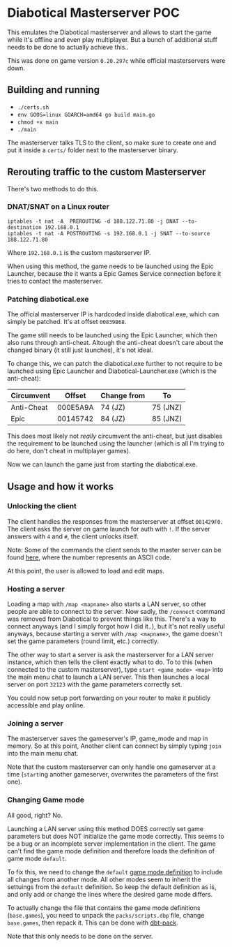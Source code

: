 # Diabotical Masterserver POC

This emulates the Diabotical masterserver and allows to start the game while it's offline and even play multiplayer. But a bunch of additional stuff needs to be done to actually achieve this..

This was done on game version `0.20.297c` while official masterservers were down.

## Building and running

* `./certs.sh`
* `env GOOS=linux GOARCH=amd64 go build main.go`
* `chmod +x main`
* `./main`

The masterserver talks TLS to the client, so make sure to create one and put it inside a `certs/` folder next to the masterserver binary.

## Rerouting traffic to the custom Masterserver

There's two methods to do this.

### DNAT/SNAT on a Linux router

```
iptables -t nat -A  PREROUTING -d 188.122.71.80 -j DNAT --to-destination 192.168.0.1
iptables -t nat -A POSTROUTING -s 192.168.0.1 -j SNAT --to-source 188.122.71.80
```

Where `192.168.0.1` is the custom masterserver IP.

When using this method, the game needs to be launched using the Epic Launcher, because the it wants a Epic Games Service connection before it tries to contact the masterserver.

### Patching diabotical.exe

The official masterserver IP is hardcoded inside diabotical.exe, which can simply be patched. It's at offset `00839B68`.

The game still needs to be launched using the Epic Launcher, which then also runs through anti-cheat. Altough the anti-cheat doesn't care about the changed binary (it still just launches), it's not ideal.

To change this, we can patch the diabotical.exe further to not require to be launched using Epic Launcher and Diabotical-Launcher.exe (which is the anti-cheat):

| Circumvent | Offset | Change from | To |
|--|--|--|--|
| Anti-Cheat | 000E5A9A | 74 (JZ) | 75 (JNZ) |
| Epic | 00145742 | 84 (JZ) | 85 (JNZ) |

This does most likely not _really_ circumvent the anti-cheat, but just disables the requirement to be launched using the launcher (which is all I'm trying to do here, don't cheat in multiplayer games).

Now we can launch the game just from starting the diabotical.exe.

## Usage and how it works

### Unlocking the client

The client handles the responses from the masterserver at offset `001429F0`. The client asks the server on game launch for auth with `!`. If the server answers with `4` and `#`, the client unlocks itself.

Note: Some of the commands the client sends to the master server can be found [here](https://github.com/ScheduleTracker/DiaboticalTracker/blob/master/ui/html/javascript/ui_data.js#L11), where the number represents an ASCII code.

At this point, the user is allowed to load and edit maps.

### Hosting a server

Loading a map with `/map <mapname>` also starts a LAN server, so other people are able to connect to the server. Now sadly, the `/connect` command was removed from Diabotical to prevent things like this.
There's a way to connect anyways (and I simply forgot how I did it..), but it's not really useful anyways, because starting a server with `/map <mapname>`, the game doesn't set the game parameters (round limit, etc.) correctly.

The other way to start a server is ask the masterserver for a LAN server instance, which then tells the client exactly what to do. To to this (when connected to the custom masterserver), type `start <game_mode> <map>` into the main menu chat to launch a LAN server. This then launches a local server on port `32123` with the game parameters correctly set.

You could now setup port forwarding on your router to make it publicly accessible and play online.

### Joining a server

The masterserver saves the gameserver's IP, game_mode and map in memory. So at this point, Another client can connect by simply typing `join` into the main menu chat.

Note that the custom masterserver can only handle one gameserver at a time (`start`ing another gameserver, overwrites the parameters of the first one).

### Changing Game mode

All good, right? No.

Launching a LAN server using this method DOES correctly set game parameters but does NOT initialize the game mode correctly. This seems to be a bug or an incomplete server implementation in the client.
The game can't find the game mode definition and therefore loads the definition of game mode `default`.

To fix this, we need to change the `default` [game mode definition](https://github.com/ScheduleTracker/DiaboticalTracker/blob/master/scripts/base.games#L3) to include all changes from another mode. All other modes seem to inherit the settuings from the `default` definition. So keep the default definition as is, and only add or change the lines where the desired game mode differs.

To actually change the file that contains the game mode definitions (`base.games`), you need to unpack the `packs/scripts.dbp` file, change `base.games`, then repack it. This can be done with [dbt-pack](https://github.com/marconett/dbt-packer).

Note that this only needs to be done on the server.